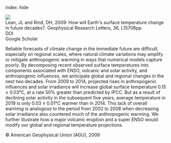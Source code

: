 index: hide

<div class="Citation">
    <div class="Citation-thumb CitationThumb-linked"  data-href="https://doi.org/10.1029/2009gl038932">
      <img src="https://static.claimspace.cloud/climate-study-static/refs/thumbs/12/Lean_and_Rind_2009-thumb.png" />
    </div>

  <div class="Citation-body">
    <div class="Citation-text">Lean, JL and Rind, DH, 2009: How will Earth's surface temperature change in future decades?. <span class="Article-journal">Geophysical Research Letters, </span><span class="Article-volume">36, </span>L15708pp.</div>
    <div class="Citation-links">
      <div class="CitationLink" data-href="https://doi.org/10.1029/2009gl038932">
        <div class="CitationLink-icon CitationLink-Doi"></div>
        <div class="CitationLink-text">DOI</div>
      </div>
      <div class="CitationLink" data-href="https://scholar.google.com/scholar?q=10.1029/2009gl038932">
        <div class="CitationLink-icon CitationLink-Scholar"></div>
        <div class="CitationLink-text">Google Scholar</div>
      </div>
    </div>
  </div>
</div>

Reliable forecasts of climate change in the immediate future are difficult, especially on regional scales, where natural climate variations may amplify or mitigate anthropogenic warming in ways that numerical models capture poorly. By decomposing recent observed surface temperatures into components associated with ENSO, volcanic and solar activity, and anthropogenic influences, we anticipate global and regional changes in the next two decades. From 2009 to 2014, projected rises in anthropogenic influences and solar irradiance will increase global surface temperature 0.15 ± 0.03°C, at a rate 50% greater than predicted by IPCC. But as a result of declining solar activity in the subsequent five years, average temperature in 2019 is only 0.03 ± 0.01°C warmer than in 2014. This lack of overall warming is analogous to the period from 2002 to 2008 when decreasing solar irradiance also countered much of the anthropogenic warming. We further illustrate how a major volcanic eruption and a super ENSO would modify our global and regional temperature projections.

<div class="Citation-copy">
&copy; American Geophysical Union (AGU), 2009
</div>